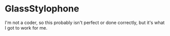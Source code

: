 # GlassStylophone

I'm not a coder, so this probably isn't perfect or done correctly, but it's what I got to work for me. 
